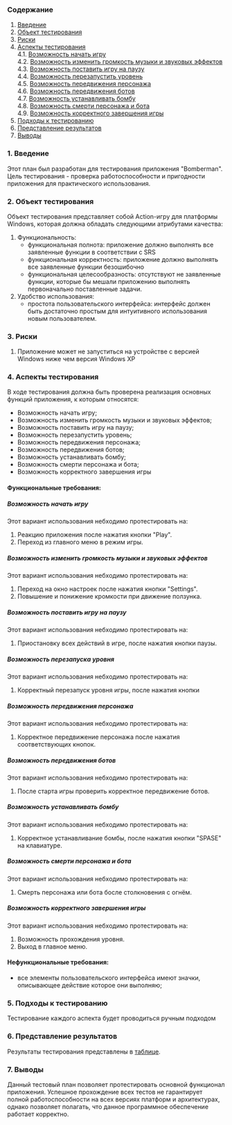 ### Содержание
  1. [Введение](#1)
  2. [Объект тестирования](#2)
  3. [Риски](#3)
  4. [Аспекты тестирования](#4)<br>
    4.1. [Возможность начать игру](#001)<br>
    4.2. [Возможность изменить громкость музыки и звуковых эффектов](#002)<br>
    4.3. [Возможность поставить игру на паузу](#003)<br>
    4.4. [Возможность перезапустить уровень](#004)<br>
    4.5. [Возможность передвижения персонажа](#005)<br>
    4.6. [Возможность передвижения ботов](#006)<br>
    4.7. [Возможность устанавливать бомбу](#007)<br>
    4.8. [Возможность смерти персонажа и бота](#008)<br>
    4.9. [Возможность корректного завершения игры](#009)<br>
5. [Подходы к тестированию](#5)
6. [Представление результатов](#6)
7. [Выводы](#7)

<a name="1"></a>
### 1. Введение
Этот план был разработан для тестирования приложения "Bomberman". 
Цель тестирования - проверка работоспособности и пригодности приложения для практического использования.

<a name="2"></a>
### 2. Объект тестирования
Объект тестирования представляет собой Action-игру для платформы Windows, которая должна обладать следующими атрибутами качества:
1. Функциональность:
    - функциональная полнота: приложение должно выполнять все заявленные функции в соответствии с SRS
    - функциональная корректность: приложение должно выполнять все заявленные функции безошибочно
    - функциональная целесообразность: отсутствуют не заявленные функции, которые бы мешали приложению выполнять первоначально поставленные задачи.
2. Удобство использования:
    - простота пользовательского интерфейса: интерфейс должен быть достаточно простым для интуитивного использования новым пользователем.


<a name="3"></a>
### 3. Риски
1. Приложение может не запуститься на устройстве с версией Windows ниже чем версия Windows XP


<a name="4"></a>
### 4. Аспекты тестирования
В ходе тестирования должна быть проверена реализация основных функций приложения, к которым относятся:

- Возможность начать игру;
- Возможность изменить громкость музыки и звуковых эффектов;
- Возможность поставить игру на паузу;
- Возможность перезапустить уровень;
- Возможность передвижения персонажа;
- Возможность передвижения ботов;
- Возможность устанавливать бомбу;
- Возможность смерти персонажа и бота;
- Возможность корректного завершения игры

#### Функциональные требования:

<a name="001"></a>
##### Возможность начать игру
Этот вариант использования небходимо протестировать на:
1. Реакцию приложения после нажатия кнопки "Play".
2. Переход из главного меню в режим игры.

<a name="002"></a>
##### Возможность изменить громкость музыки и звуковых эффектов
Этот вариант использования небходимо протестировать на:
1. Переход на окно настроек после нажатия кнопки "Settings".
2. Повышение и понижение кромкости при движение ползунка.

<a name="003"></a>
##### Возможность поставить игру на паузу
Этот вариант использования небходимо протестировать на:
1. Приостановку всех действий в игре, после нажатия кнопки паузы.

<a name="004"></a>
##### Возможность перезапуска уровня
Этот вариант использования небходимо протестировать на:
1. Корректный перезапуск уровня игры, после нажатия кнопки

<a name="005"></a>
##### Возможность передвижения персонажа
Этот вариант использования небходимо протестировать на:
1. Корректное передвижение персонажа после нажатия соответствующих кнопок.  

<a name="006"></a>
##### Возможность передвижения ботов
Этот вариант использования небходимо протестировать на:
1. После старта игры проверить корректное передвижение ботов.


<a name="007"></a>
##### Возможность устанавливать бомбу
Этот вариант использования небходимо протестировать на:
1. Корректное устанавливание бомбы, после нажатия кнопки "SPASE" на клавиатуре.

<a name="008"></a>
##### Возможность смерти персонажа и бота
Этот вариант использования небходимо протестировать на:
1. Смерть персонажа или бота босле столкновения с огнём.


<a name="009"></a>
##### Возможность корректного завершения игры
Этот вариант использования небходимо протестировать на:
1. Возможность прохождения уровня.
2. Выход в главное меню.

#### Нефункциональные требования:
- все элементы пользовательского интерфейса имеют значки, описывающее действие которое они выполняю;

<a name="5"></a>
### 5. Подходы к тестированию
Тестирование каждого аспекта будет проводиться ручным подходом

<a name="6"></a>
### 6. Представление результатов
Результаты тестирования представлены в [таблице]().

<a name="7"></a>
### 7. Выводы
Данный тестовый план позволяет протестировать основной функционал приложения. Успешное прохождение всех тестов не гарантирует полной работоспособности на всех версиях платформ и архитектурах, однако позволяет полагать, что данное программное обеспечение работает корректно.

